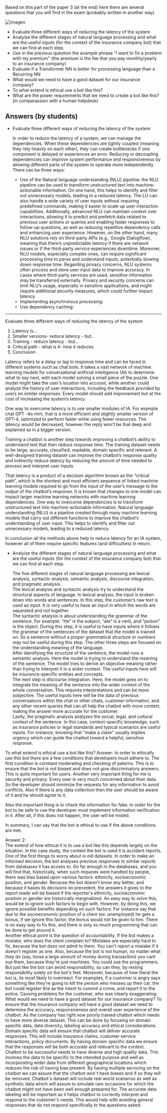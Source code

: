 Based on this part of the paper 3 (at the end) here there are several questions that you will find in the exam (probably written in another way)


![imagen](https://github.com/user-attachments/assets/3d3efa54-d541-4abb-b076-659ace5aacac)


* Evaluate three different ways of reducing the latency of the system
* Analyize the different stages of natural language processing and what are the useful inputs (for the context of the insurance company bot) that we can find at each step.
* Use in the previous question the example phrase "I want to fix a problem with my premium" (the premium is the fee that you pay monthly/yearly to an insurance company)
* Evaluate if a Transformer NN is better for processing language than a Recurring NN
* What would we need to have a good dataset for our insurance company?
* To what extend is ethical use a bot like this?
* What are the power requirements that we need to create a bot like this? (in comparassion with a human helpdesk)


## Answers (by students)


* Evaluate three different ways of reducing the latency of the system:

  In order to reduce the latency of a system, we can manage the dependencies. When these dependencies are tightly coupled (meaning they rely heavily on each other), they can create bottlenecks if one component is delayed or experiences an error. Reducing or decoupling dependencies can improve system performance and responsiveness by allowing different parts of the system to operate more independently. There can be three ways:
  * Use of the Natural language understanding (NLU) pipeline: the NLU pipeline can be used to transform unstructured text into machine-actionable information. On one hand, this helps to identify and filter out unnecessary models, leading to a reduced latency. The LU can also handle a wide variety of user inputs without requiring predefined commands, making it easier to scale up user interaction capabilities. Additionally, advanced NLU can maintain context over interactions, allowing it to predict and prefetch data related to previous user actions or queries and enabling faster responses to follow-up questions, as well as reducing repetitive dependency calls and enhancing user experience.
  However, on the other hand, many NLU solutions rely on third-party APIs (e.g., Google Dialogflow), meaning that there’s unpredictable latency if there are network issues or if the third-party service experiences downtime. Moreover, NLU models, especially complex ones, can require significant processing time to parse and understand inputs, potentially slowing down response time. Regarding privacy concerns, NLU systems often process and store user input data to improve accuracy. In cases where third-party services are used, sensitive information may be transferred externally. Privacy and security concerns can limit NLU’s usage, especially in sensitive applications, and might require additional security measures, which could further impact latency.
  * Implementing asynchronous processing:
  * Use dependency caching: 


----
Evaluate three different ways of reducing the latency of the system

1) Latency is...
2) Smaller versions- reduce latency - but..
3) Training - reduce latency - but..
4) Critical path - what is it- how it reduces
5) Conclusion


Latency refers to a delay or lag in response time and can be faced in different systems such as chat bots.
It takes a vast network of machine learning models for conversational artificial intelligence (AI) to 
determine what to say next, with each model solving a small piece of the puzzle. One model might 
take the user’s location into account, while another could analyze the history of user interactions, 
including the feedback provided by users on similar responses. Every model should add 
improvement but at the cost of increasing the system’s latency.

One way to overcome latency is to use smaller modules of IA. For example chat GPT -4o mini, that is a more efficient and slightly smaller version of GPT-4, optimized to perform faster while using fewer resources. The latency would be decreased, however the reply won't be that deep and explained as in a bigger version.
 
Training a chatbot is another step towards improving a chatbot’s ability to understand text that then reduce response time. The training dataset needs to be large, accurate, classified, readable, domain specific and relevant. A well-designed training dataset can improve the chatbot’s response quality and indirectly reduce latency by reducing the amount of time needed to process and interpret user inputs.

That latency is a product of a decision algorithm known as the “critical path”, which is the shortest 
and most efficient sequence of linked machine learning models required to go from the input of the 
user’s message to the output of the chatbot’s response. It is known that changes to one model can 
impact larger machine learning networks with machine learning dependencies.
 One way to overcome dependencies is to transform unstructured text into machine-actionable 
information. Natural language understanding (NLU) is a pipeline created through many machine 
learning models that carry out different functions to improve the chatbot’s understanding of user 
input. This helps to identify and filter out unnecessary models, leading to a reduced latency.
 

In conclusion all the methods above help to reduce latency for an IA system, however all of them require specific features (and difficulties) in return.

* Analyize the different stages of natural language processing and what are the useful inputs (for the context of the insurance company bot) that we can find at each step.

  The five different stages of natural language processing are lexical analysis, syntactic analysis, semantic analysis, discourse integration, and pragmatic analysis. 
  <br>
  The lexical analysis and syntactic analysis try to understand the structural aspects of language. In lexical analysis, the input is broken down into words and sentences. In this step, the customer’s raw text is used as input. It is very useful to have an input in which the words are separated and not together. 
  <br>
  The syntactic analysis is about understanding the grammar of the sentence. For example: “He” is the subject, “ate” is a verb, and “poison” is the object. During this step, it is useful to have inputs where it follows the grammar of the sentences of the dataset that the model is trained on. So a sentence without a proper grammatical structure or numbers may not be useful during this step. The other three steps are focused on the understanding meaning of the language. 
  <br>
  After identifying the structure of the sentence, the model runs a semantic analysis. Here the model is trying to understand the meaning of the sentence. The model tries to derive an objective meaning rather than trying to interpret it in a wider context. The useful inputs here will be insurance-specific entities and concepts. 
  <br>
  The next step is discourse integration. Here, the model goes on to integrate the meaning of the sentence into the wider context of the whole conversation. This requires interpretations and can be more subjective. The useful inputs here will be the data of previous conversations within the chat or other chats, customer information, and any other recent queries that can all help the chatbot with more context, making the answer more accurate for the customer.
  <br>
  Lastly, the pragmatic analysis analyzes the social, legal, and cultural context of the sentence. In this case, context-specific knowledge, such as insurance policies or legal standards and typical scenarios are useful inputs. For instance, knowing that "make a claim" usually implies urgency which can guide the chatbot toward a helpful, sensitive response.

To what extend is ethical use a bot like this?
Answer:
In order to ethically use this bot there are a few conditions that developers must adhere to. 
The first condition is constant moderating and checking of paterns. This is to ensure that the bot is not biased and does not give discriminatory answers. This is quite important for users. 
Another very important thing for me is security and privacy. Every user is very much concerned about their data. So the developer should minimize the requests for any information to avoid conflicts. Also if there is any data collection then the user should be aware of it and he should agree to it.

Also the important thing is to check the information for fake. In order for the bot to be safe to use the developer must implement information verification in it. After all, if this does not happen, the user will be misled.

In summary, I can say that the bot is ethical to use if the above conditions are met. 

Answer 2:
<br>
The extend of how ethical it is to use a bot like this depends largely on the situation. In the case study, the context the bot is used it is accident reports. 
<br>
One of the first things to worry about is old datasets. In order to make an informed decision, the bot analyses previous responses to similar reports from databases it has access to. Go far enough in the databases, and you will find that, historically, when such requests were handled by people, there was bias based upon various factors: ethnicity, socioeconomic position, and gender. Because the bot doesn't know any better, and because it bases its decisions on precedent, the answers it gives to the report made will be biased if the reporter's ethnicity, socioeconomic position or gender are historically marginalized. An easy way to solve this, would be to ignore such factors to begin with. However, by doing this, we ignore possible benefits depending on such factors. For instance say that due to the socioeconomic position of a client (ex: unemployed) he gets a bonus, if we ignore this factor, the bonus would not be given to him. There is no easy way to fix this, and there is only so much programming that can be done to get around it. 
<br>
Another ethical point is the question of accountability. If the bot makes a mistake, who does the client complain to? Mistakes are especially hard to fix, because the bot does not admit to them. You can't report a mistake if it doesn't register as one. Also, because the bot is not human, no matter what they do (say, loose a large amount of money during transaction) you cant sue them, because they're just machines. You could sue the programmers. But just like the bot can avoid responsibility, so can they, by resting responsibility solely on the bot's feet. Moreover, because of how literal the bot is, its most likely to overreact. For examples, if a customer is angry says something like they're going to kill the person who messes up their car, the bot could register this as the intent to commit a crime, and report it to the police. Causing problems for the customer, who was clearly exaggerating. 
<br>
What would we need to have a good dataset for our insurance company?
  To ensure that the insurance company will have a good dataset we need to determine the accuracy, responsiveness and overall user experience of the chatbot. As the company has right now poorly trained chatbot which needs to have more diverse dataset. This can be done by focusing on domain specific data, data diversity, labeling accuracy and ethical considerations.
Domain specific data will ensure that chatbot will deliver accurate responses. This will include insurance claims, customer service interactions, policy documents. By having domain specific data we ensure that the responses will be both accurate and relevant to the context.
Chatbot to be successful needs to have diverse and high quality data. This involves the data to be specific to the intended purpose and well as incorporating wider data from different geographical locations which reduces the risk of having bias present. By having multiple servicing on the chatbot we can assure that the chatbot won´t have biases and if so they will be removed.
Chatbot´s dataset will include real world scenarios as well as synthetic data which will assure to simulate rare occasions for which the chatbot might not have been well enough prepared for.
The accurate data labeling will be important as it helps chatbot to correctly interpret and respond to the customer's needs. This would help with avoiding general responses that do not respond specifically to the questions asked. 

